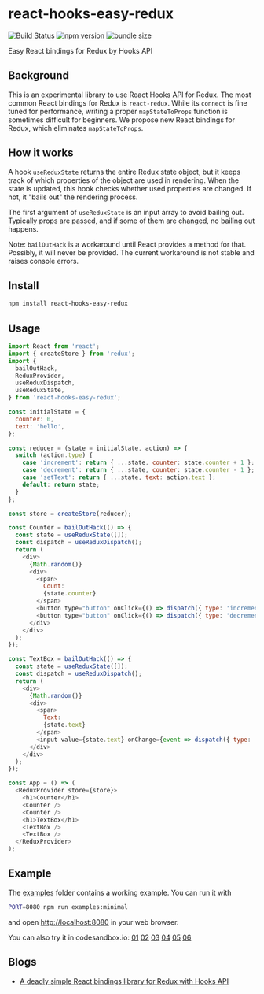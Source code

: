 react-hooks-easy-redux
======================

[![Build Status](https://travis-ci.com/dai-shi/react-hooks-easy-redux.svg?branch=master)](https://travis-ci.com/dai-shi/react-hooks-easy-redux)
[![npm version](https://badge.fury.io/js/react-hooks-easy-redux.svg)](https://badge.fury.io/js/react-hooks-easy-redux)
[![bundle size](https://badgen.net/bundlephobia/minzip/react-hooks-easy-redux)](https://bundlephobia.com/result?p=react-hooks-easy-redux)

Easy React bindings for Redux by Hooks API

Background
----------

This is an experimental library to use React Hooks API for Redux.
The most common React bindings for Redux is `react-redux`.
While its `connect` is fine tuned for performance,
writing a proper `mapStateToProps` function is sometimes
difficult for beginners.
We propose new React bindings for Redux,
which eliminates `mapStateToProps`.

How it works
------------

A hook `useReduxState` returns the entire Redux state object,
but it keeps track of which properties of the object are used
in rendering. When the state is updated, this hook checks
whether used properties are changed. If not, it "bails out"
the rendering process.

The first argument of `useReduxState` is an input array to
avoid bailing out. Typically props are passed,
and if some of them are changed, no bailing out happens.

Note: `bailOutHack` is a workaround until React provides
a method for that. Possibly, it will never be provided.
The current workaround is not stable and raises console errors.

Install
-------

```bash
npm install react-hooks-easy-redux
```

Usage
-----

```javascript
import React from 'react';
import { createStore } from 'redux';
import {
  bailOutHack,
  ReduxProvider,
  useReduxDispatch,
  useReduxState,
} from 'react-hooks-easy-redux';

const initialState = {
  counter: 0,
  text: 'hello',
};

const reducer = (state = initialState, action) => {
  switch (action.type) {
    case 'increment': return { ...state, counter: state.counter + 1 };
    case 'decrement': return { ...state, counter: state.counter - 1 };
    case 'setText': return { ...state, text: action.text };
    default: return state;
  }
};

const store = createStore(reducer);

const Counter = bailOutHack(() => {
  const state = useReduxState([]);
  const dispatch = useReduxDispatch();
  return (
    <div>
      {Math.random()}
      <div>
        <span>
          Count:
          {state.counter}
        </span>
        <button type="button" onClick={() => dispatch({ type: 'increment' })}>+1</button>
        <button type="button" onClick={() => dispatch({ type: 'decrement' })}>-1</button>
      </div>
    </div>
  );
});

const TextBox = bailOutHack(() => {
  const state = useReduxState([]);
  const dispatch = useReduxDispatch();
  return (
    <div>
      {Math.random()}
      <div>
        <span>
          Text:
          {state.text}
        </span>
        <input value={state.text} onChange={event => dispatch({ type: 'setText', text: event.target.value })} />
      </div>
    </div>
  );
});

const App = () => (
  <ReduxProvider store={store}>
    <h1>Counter</h1>
    <Counter />
    <Counter />
    <h1>TextBox</h1>
    <TextBox />
    <TextBox />
  </ReduxProvider>
);
```

Example
-------

The [examples](examples) folder contains a working example.
You can run it with

```bash
PORT=8080 npm run examples:minimal
```

and open <http://localhost:8080> in your web browser.

You can also try it in codesandbox.io:
[01](https://codesandbox.io/s/github/dai-shi/react-hooks-easy-redux/tree/master/examples/01_minimal)
[02](https://codesandbox.io/s/github/dai-shi/react-hooks-easy-redux/tree/master/examples/02_typescript)
[03](https://codesandbox.io/s/github/dai-shi/react-hooks-easy-redux/tree/master/examples/03_deep)
[04](https://codesandbox.io/s/github/dai-shi/react-hooks-easy-redux/tree/master/examples/04_immer)
[05](https://codesandbox.io/s/github/dai-shi/react-hooks-easy-redux/tree/master/examples/05_localstate)
[06](https://codesandbox.io/s/github/dai-shi/react-hooks-easy-redux/tree/master/examples/06_memoization)

Blogs
-----

- [A deadly simple React bindings library for Redux with Hooks API](https://medium.com/@dai_shi/a-deadly-simple-react-bindings-library-for-redux-with-hooks-api-822295857282)
